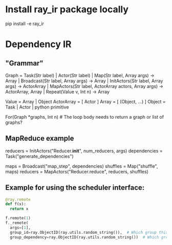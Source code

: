 # Install ray\_ir package locally
pip install -e ray\_ir

# Dependency IR

## "Grammar"
Graph = Task(Str label)
  | Actor(Str label)
  | Map(Str label, Array args) -> Array
  | Broadcast(Str label, Array args) -> Array
  | InitActors(Str label, Array args) -> ActorArray
  | MapActors(Str label, ActorArray actors, Array args) -> ActorArray, Array
  | Repeat(Value v, Int n) -> Array

Value = Array | Object
ActorArray = [ Actor ]
Array = [ (Object, ...) ]
Object = Task | Actor | python primitive

For(Graph \*graphs, Int n)  # The loop body needs to return a graph or list of graphs?


## MapReduce example
reducers = InitActors("Reducer.__init__", num_reducers, args)
dependencies = Task("generate_dependencies")

maps = Broadcast("map_step", dependencies)
shuffles = Map("shuffle", maps)
reducers = MapActors("Reducer.reduce", reducers, shuffles)


## Example for using the scheduler interface:

```python
@ray.remote
def f(x):
  return x

f.remote(1)
f._remote(
  args=[1],
  group_id=ray.ObjectID(ray.utils.random_string()),  # Which group this task is part of.
  group_dependency=ray.ObjectID(ray.utils.random_string())  # Which group this task depends on.
```
